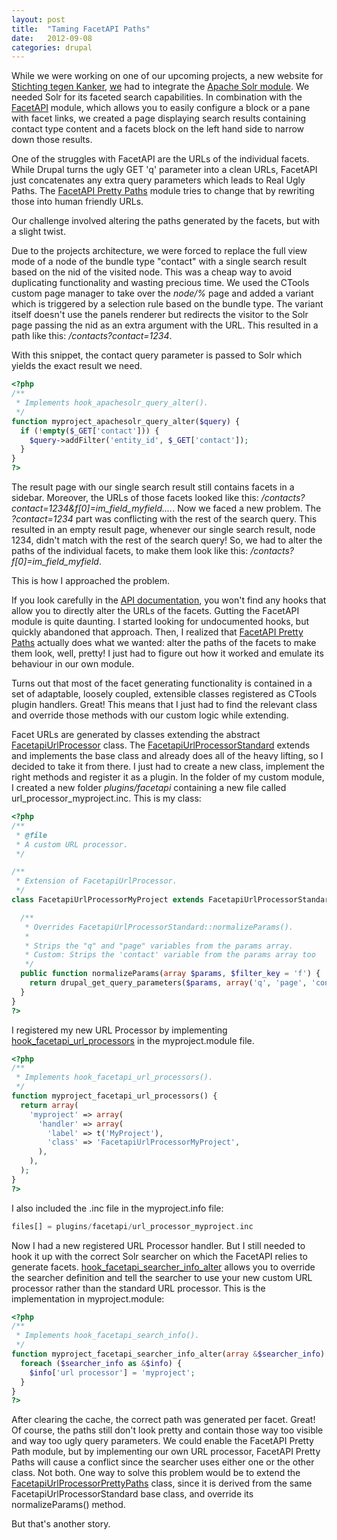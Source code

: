 ```yaml
---
layout: post
title:  "Taming FacetAPI Paths"
date:   2012-09-08
categories: drupal
---
```

While we were working on one of our upcoming projects, a new website for <a href="http://www.kanker.be/">Stichting tegen Kanker</a>, <a href="http://www.wunderkraut.com">we</a> had to integrate the <a href="http://drupal.org/project/apachesolr">Apache Solr module</a>. We needed Solr for its faceted search capabilities. In combination with the <a href="http://drupal.org/project/facetapi">FacetAPI</a> module, which allows you to easily configure a block or a pane with facet links, we created a page displaying search results containing contact type content and a facets block on the left hand side to narrow down those results.

One of the struggles with FacetAPI are the URLs of the individual facets. While Drupal turns the ugly GET 'q' parameter into a clean URLs, FacetAPI just concatenates any extra query parameters which leads to Real Ugly Paths. The <a href="http://drupal.org/project/facetapi_pretty_paths">FacetAPI Pretty Paths</a> module tries to change that by rewriting those into human friendly URLs.

Our challenge involved altering the paths generated by the facets, but with a slight twist.

Due to the projects architecture, we were forced to replace the full view mode of a node of the bundle type "contact" with a single search result based on the nid of the visited node. This was a cheap way to avoid duplicating functionality and wasting precious time. We used the CTools custom page manager to take over the <em>node/%</em> page and added a variant which is triggered by a selection rule based on the bundle type. The variant itself doesn't use the panels renderer but redirects the visitor to the Solr page passing the nid as an extra argument with the URL. This resulted in a path like this: <em>/contacts?contact=1234</em>.

With this snippet, the contact query parameter is passed to Solr which yields the exact result we need.

```php
<?php
/**
 * Implements hook_apachesolr_query_alter().
 */
function myproject_apachesolr_query_alter($query) {
  if (!empty($_GET['contact'])) {
    $query->addFilter('entity_id', $_GET['contact']);
  }
}
?>
```

The result page with our single search result still contains facets in a sidebar. Moreover, the URLs of those facets looked like this: <em>/contacts?contact=1234&amp;f[0]=im_field_myfield....</em>. Now we faced a new problem. The <em>?contact=1234</em> part was conflicting with the rest of the search query. This resulted in an empty result page, whenever our single search result, node 1234, didn't match with the rest of the search query! So, we had to alter the paths of the individual facets, to make them look like this: <em>/contacts?f[0]=im_field_myfield</em>.

This is how I approached the problem.

If you look carefully in the <a href="http://drupalcode.org/project/facetapi.git/blob/refs/heads/7.x-2.x:/facetapi.api.php">API documentation</a>, you won't find any hooks that allow you to directly alter the URLs of the facets. Gutting the FacetAPI module is quite daunting. I started looking for undocumented hooks, but quickly abandoned that approach. Then, I realized that <a href="http://drupal.org/project/facetapi_pretty_paths">FacetAPI Pretty Paths</a> actually does what we wanted: alter the paths of the facets to make them look, well, pretty! I just had to figure out how it worked and emulate its behaviour in our own module.

Turns out that most of the facet generating functionality is contained in a set of adaptable, loosely coupled, extensible classes registered as CTools plugin handlers. Great! This means that I just had to find the relevant class and override those methods with our custom logic while extending.

Facet URLs are generated by classes extending the abstract <a href="http://drupalcode.org/project/facetapi.git/blob/refs/heads/7.x-2.x:/plugins/facetapi/url_processor.inc">FacetapiUrlProcessor</a> class. The <a href="http://drupalcode.org/project/facetapi.git/blob/refs/heads/7.x-2.x:/plugins/facetapi/url_processor_standard.inc">FacetapiUrlProcessorStandard</a> extends and implements the base class and already does all of the heavy lifting, so I decided to take it from there. I just had to create a new class, implement the right methods and register it as a plugin. In the folder of my custom module, I created a new folder <em>plugins/facetapi</em> containing a new file called url_processor_myproject.inc. This is my class:

```php
<?php
/**
 * @file
 * A custom URL processor.
 */

/**
 * Extension of FacetapiUrlProcessor.
 */
class FacetapiUrlProcessorMyProject extends FacetapiUrlProcessorStandard {

  /**
   * Overrides FacetapiUrlProcessorStandard::normalizeParams().
   *
   * Strips the "q" and "page" variables from the params array.
   * Custom: Strips the 'contact' variable from the params array too
   */
  public function normalizeParams(array $params, $filter_key = 'f') {
    return drupal_get_query_parameters($params, array('q', 'page', 'contact'));
  }
}
?>
```

I registered my new URL Processor by implementing <a href="http://drupalcode.org/project/facetapi.git/blob/refs/heads/7.x-2.x:/facetapi.api.php">hook_facetapi_url_processors</a> in the myproject.module file.

```php
<?php
/**
 * Implements hook_facetapi_url_processors().
 */
function myproject_facetapi_url_processors() {
  return array(
    'myproject' => array(
      'handler' => array(
        'label' => t('MyProject'),
        'class' => 'FacetapiUrlProcessorMyProject',
      ),
    ),
  );
}
?>
```

I also included the .inc file in the myproject.info file:

```php
files[] = plugins/facetapi/url_processor_myproject.inc
```

Now I had a new registered URL Processor handler. But I still needed to hook it up with the correct Solr searcher on which the FacetAPI relies to generate facets. <a href="http://drupalcode.org/project/facetapi.git/blob/refs/heads/7.x-2.x:/facetapi.api.php">hook_facetapi_searcher_info_alter</a> allows you to override the searcher definition and tell the searcher to use your new custom URL processor rather than the standard URL processor. This is the implementation in myproject.module:

```php
<?php
/**
 * Implements hook_facetapi_search_info().
 */
function myproject_facetapi_searcher_info_alter(array &$searcher_info) {
  foreach ($searcher_info as &$info) {
    $info['url processor'] = 'myproject';
  }
}
?>
```

After clearing the cache, the correct path was generated per facet. Great! Of course, the paths still don't look pretty and contain those way too visible and way too ugly query parameters. We could enable the FacetAPI Pretty Path module, but by implementing our own URL processor, FacetAPI Pretty Paths will cause a conflict since the searcher uses either one or the other class. Not both. One way to solve this problem would be to extend the <a href="http://drupalcode.org/project/facetapi_pretty_paths.git/blob/refs/heads/7.x-1.x:/plugins/facetapi/url_processor_pretty_paths.inc">FacetapiUrlProcessorPrettyPaths</a> class, since it is derived from the same FacetapiUrlProcessorStandard base class, and override its normalizeParams() method.

But that's another story.
